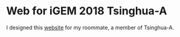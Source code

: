 # Web for iGEM 2018 Tsinghua-A

I designed this [website](http://2018.igem.org/Team:Tsinghua-A) for my roommate, a member of Tsinghua-A.
